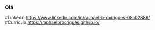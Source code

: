 ### Olá
#Linkedin:https://www.linkedin.com/in/raphael-b-rodrigues-08b02889/
#Currículo:https://raphaelbrodrigues.github.io/

